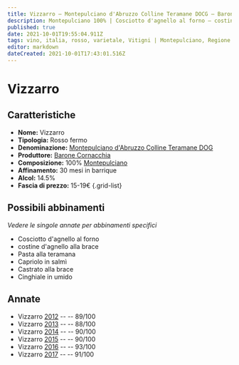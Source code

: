 ```yaml
---
title: Vizzarro – Montepulciano d'Abruzzo Colline Teramane DOCG – Barone Cornacchia – Abruzzo (IT) – 15-19€ – 5★
description: Montepulciano 100% | Cosciotto d'agnello al forno – costine d'agnello alla brace – Pasta alla teramana – Capriolo in salmì – Castrato alla brace – Cinghiale in umido
published: true
date: 2021-10-01T19:55:04.911Z
tags: vino, italia, rosso, varietale, Vitigni | Montepulciano, Regione vino | Abruzzo, fermo, Valutazioni | 5 stelle, Prezzi | 15-19€, Alimento | agnello, Alimento-dettagli | cosciotto, Cottura | al forno, Alimento-dettagli | costine, Cottura | alla brace, pasta alla teramana, capriolo in salmì, castrato alla brace
editor: markdown
dateCreated: 2021-10-01T17:43:01.516Z
---
```


# Vizzarro

## Caratteristiche
- **Nome:** Vizzarro
- **Tipologia:** Rosso fermo
- **Denominazione:** [Montepulciano d'Abruzzo Colline Teramane DOG](/denominazioni/Italia/Abruzzo/DOC/Montepulciano-d-Abruzzo-Colline-Teramane) 
- **Produttore:** [Barone Cornacchia](/produttori/Italia/Abruzzo/Barone-Cornacchia) 
- **Composizione:** 100% [Montepulciano](/vitigni/Italia/bacca-nera/montepulciano)
- **Affinamento:** 30 mesi in barrique
- **Alcol:** 14.5%
- **Fascia di prezzo:** 15-19€
{.grid-list}



## Possibili abbinamenti
*Vedere le singole annate per abbinamenti specifici*

- Cosciotto d'agnello al forno
- costine d'agnello alla brace
- Pasta alla teramana
- Capriolo in salmì
- Castrato alla brace
- Cinghiale in umido

## Annate
- Vizzarro [2012](/vini/Italia/Abruzzo/Torre-dei-Beati/Vizzarro/2012) -- <span class="star-4"></span> -- 89/100
- Vizzarro [2013](/vini/Italia/Abruzzo/Torre-dei-Beati/Vizzarro/2013) -- <span class="star-3"></span> -- 88/100
- Vizzarro [2014](/vini/Italia/Abruzzo/Torre-dei-Beati/Vizzarro/2014) -- <span class="star-4"></span> -- 90/100
- Vizzarro [2015](/vini/Italia/Abruzzo/Torre-dei-Beati/Vizzarro/2015) -- <span class="star-4"></span> -- 90/100
- Vizzarro [2016](/vini/Italia/Abruzzo/Torre-dei-Beati/Vizzarro/2016) -- <span class="star-5"></span> -- 93/100
- Vizzarro [2017](/vini/Italia/Abruzzo/Torre-dei-Beati/Vizzarro/2017) -- <span class="star-5"></span> -- 91/100




